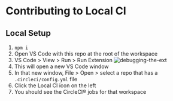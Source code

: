 # Contributing to Local CI

## Local Setup

1. `npm i`
1. Open VS Code with this repo at the root of the workspace
1. VS Code > View > Run > Run Extension ![debugging-the-ext](https://user-images.githubusercontent.com/4063887/138580704-bcbef5ca-efce-461a-a97a-dcb335556498.gif)
1. This will open a new VS Code window
1. In that new window, File > Open > select a repo that has a `.circleci/config.yml` file
1. Click the Local CI icon on the left
1. You should see the CircleCI® jobs for that workspace
